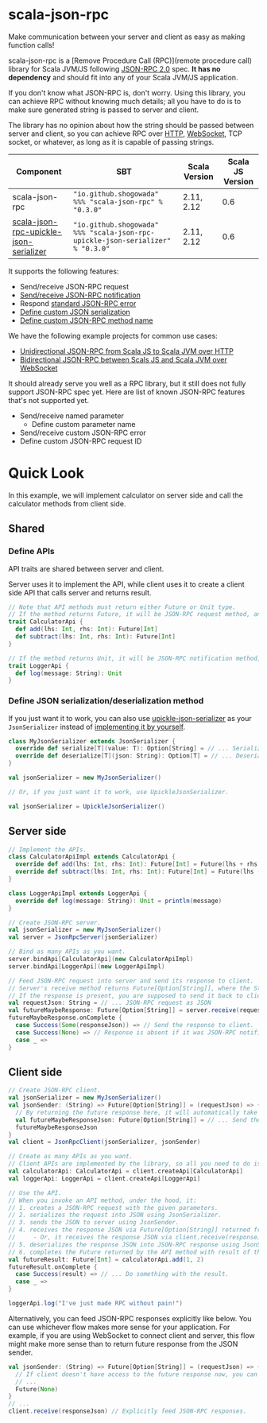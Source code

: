 # scala-json-rpc

Make communication between your server and client as easy as making function calls!

scala-json-rpc is a [Remove Procedure Call (RPC)](remote procedure call) library for Scala JVM/JS following [JSON-RPC 2.0](http://www.jsonrpc.org/specification) spec. **It has no dependency** and should fit into any of your Scala JVM/JS application.

If you don't know what JSON-RPC is, don't worry. Using this library, you can achieve RPC without knowing much details; all you have to do is to make sure generated string is passed to server and client.

The library has no opinion about how the string should be passed between server and client, so you can achieve RPC over [HTTP](examples/e2e), [WebSocket](examples/e2eWebSocket), TCP socket, or whatever, as long as it is capable of passing strings.

|Component|SBT|Scala Version|Scala JS Version|
|---|---|---|---|
|scala-json-rpc|```"io.github.shogowada" %%% "scala-json-rpc" % "0.3.0"```|2.11, 2.12|0.6|
|[scala-json-rpc-upickle-json-serializer](/upickle-json-serializer)|```"io.github.shogowada" %%% "scala-json-rpc-upickle-json-serializer" % "0.3.0"```|2.11, 2.12|0.6|

It supports the following features:

- Send/receive JSON-RPC request
- [Send/receive JSON-RPC notification](/examples/notification)
- Respond [standard JSON-RPC error](http://www.jsonrpc.org/specification#error_object)
- [Define custom JSON serialization](/examples/customJsonSerialization)
- [Define custom JSON-RPC method name](/examples/customMethodName)

We have the following example projects for common use cases:

- [Unidirectional JSON-RPC from Scala JS to Scala JVM over HTTP](examples/e2e)
- [Bidirectional JSON-RPC between Scals JS and Scala JVM over WebSocket](examples/e2eWebSocket)

It should already serve you well as a RPC library, but it still does not fully support JSON-RPC spec yet. Here are list of known JSON-RPC features that's not supported yet.

- Send/receive named parameter
    - Define custom parameter name
- Send/receive custom JSON-RPC error
- Define custom JSON-RPC request ID

# Quick Look

In this example, we will implement calculator on server side and call the calculator methods from client side.

## Shared

### Define APIs

API traits are shared between server and client.

Server uses it to implement the API, while client uses it to create a client side API that calls server and returns result.

```scala
// Note that API methods must return either Future or Unit type.
// If the method returns Future, it will be JSON-RPC request method, and client can receive response.
trait CalculatorApi {
  def add(lhs: Int, rhs: Int): Future[Int]
  def subtract(lhs: Int, rhs: Int): Future[Int]
}

// If the method returns Unit, it will be JSON-RPC notification method, and client does not receive response.
trait LoggerApi {
  def log(message: String): Unit
}
```

### Define JSON serialization/deserialization method

If you just want it to work, you can also use [upickle-json-serializer](/upickle-json-serializer) as your ```JsonSerializer``` instead of [implementing it by yourself](/examples/customJsonSerialization).

```scala
class MyJsonSerializer extends JsonSerializer {
  override def serialize[T](value: T): Option[String] = // ... Serialize model into JSON.
  override def deserialize[T](json: String): Option[T] = // ... Deserialize JSON into model.
}

val jsonSerializer = new MyJsonSerializer()

// Or, if you just want it to work, use UpickleJsonSerializer.

val jsonSerializer = UpickleJsonSerializer()
```

## Server side

```scala
// Implement the APIs.
class CalculatorApiImpl extends CalculatorApi {
  override def add(lhs: Int, rhs: Int): Future[Int] = Future(lhs + rhs)
  override def subtract(lhs: Int, rhs: Int): Future[Int] = Future(lhs - rhs)
}

class LoggerApiImpl extends LoggerApi {
  override def log(message: String): Unit = println(message)
}

// Create JSON-RPC server.
val jsonSerializer = new MyJsonSerializer()
val server = JsonRpcServer(jsonSerializer)

// Bind as many APIs as you want.
server.bindApi[CalculatorApi](new CalculatorApiImpl)
server.bindApi[LoggerApi](new LoggerApiImpl)

// Feed JSON-RPC request into server and send its response to client.
// Server's receive method returns Future[Option[String]], where the String is JSON-RPC response.
// If the response is present, you are supposed to send it back to client.
val requestJson: String = // ... JSON-RPC request as JSON
val futureMaybeResponse: Future[Option[String]] = server.receive(requestJson)
futureMaybeResponse.onComplete {
  case Success(Some(responseJson)) => // Send the response to client.
  case Success(None) => // Response is absent if it was JSON-RPC notification (API method returning Unit), but it was still a successful RPC.
  case _ =>
}
```

## Client side

```scala
// Create JSON-RPC client.
val jsonSerializer = new MyJsonSerializer()
val jsonSender: (String) => Future[Option[String]] = (requestJson) => {
  // By returning the future response here, it will automatically take care of the responses for you.
  val futureMaybeResponseJson: Future[Option[String]] = // ... Send the request JSON and receive its response.
  futureMaybeResponseJson
}
val client = JsonRpcClient(jsonSerializer, jsonSender)

// Create as many APIs as you want.
// Client APIs are implemented by the library, so all you need to do is to pass the trait type.
val calculatorApi: CalculatorApi = client.createApi[CalculatorApi]
val loggerApi: LoggerApi = client.createApi[LoggerApi]

// Use the API.
// When you invoke an API method, under the hood, it:
// 1. creates a JSON-RPC request with the given parameters.
// 2. serializes the request into JSON using JsonSerializer.
// 3. sends the JSON to server using JsonSender.
// 4. receives the response JSON via Future[Option[String]] returned from the JsonSender.
//     - Or, it receives the response JSON via client.receive(responseJson) method.
// 5. deserializes the response JSON into JSON-RPC response using JsonSerializer.
// 6. completes the Future returned by the API method with result of the JSON-RPC response.
val futureResult: Future[Int] = calculatorApi.add(1, 2)
futureResult.onComplete {
  case Success(result) => // ... Do something with the result.
  case _ =>
}

loggerApi.log("I've just made RPC without pain!")
```

Alternatively, you can feed JSON-RPC responses explicitly like below. You can use whichever flow makes more sense for your application. For example, if you are using WebSocket to connect client and server, this flow might make more sense than to return future response from the JSON sender.

```scala
val jsonSender: (String) => Future[Option[String]] = (requestJson) => {
  // If client doesn't have access to the future response now, you can explicitly feed the response like below too.
  // ...
  Future(None)
}
// ...
client.receive(responseJson) // Explicitly feed JSON-RPC responses.
```
